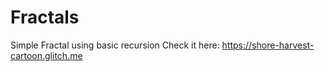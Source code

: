 # Fractals
Simple Fractal using basic recursion
Check it here: https://shore-harvest-cartoon.glitch.me
